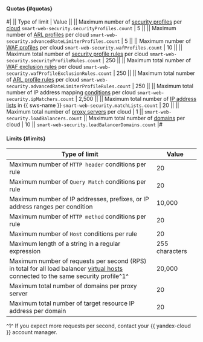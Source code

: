 #### Quotas {#quotas}

#|
|| Type of limit | Value ||
|| Maximum number of [security profiles](../smartwebsecurity/concepts/profiles.md) per [cloud](../resource-manager/concepts/resources-hierarchy.md#cloud)
`smart-web-security.securityProfiles.count` | 5 ||
|| Maximum number of [ARL profiles](../smartwebsecurity/concepts/arl.md) per cloud
`smart-web-security.advancedRateLimiterProfiles.count` | 5 ||
|| Maximum number of [WAF profiles](../smartwebsecurity/concepts/waf.md) per cloud
`smart-web-security.wafProfiles.count` | 10 ||
|| Maximum total number of [security profile rules](../smartwebsecurity/concepts/rules.md) per cloud
`smart-web-security.securityProfileRules.count` | 250 ||
|| Maximum total number of [WAF exclusion rules](../smartwebsecurity/concepts/waf.md#exclusion-rules) per cloud
`smart-web-security.wafProfileExclusionRules.count` | 250 ||
|| Maximum total number of [ARL profile rules](../smartwebsecurity/concepts/rules.md#arl-rules) per cloud
`smart-web-security.advancedRateLimiterProfileRules.count` | 250 ||
|| Maximum total number of IP address mapping [conditions](../smartwebsecurity/concepts/conditions.md) per cloud
`smart-web-security.ipMatchers.count` | 2,500 ||
|| Maximum total number of [IP address lists](../smartwebsecurity/concepts/lists.md) in {{ sws-name }}
`smart-web-security.matchLists.count` | 20 ||
|| Maximum total number of [proxy servers](../smartwebsecurity/concepts/domain-protect.md#proxy) per cloud | 1 ||
`smart-web-security.loadBalancers.count`
|| Maximum total number of [domains](../smartwebsecurity/concepts/domain-protect.md#domain) per cloud | 10 ||
`smart-web-security.loadBalancerDomains.count`
|#

#### Limits {#limits}

**Type of limit** | **Value**
----- | -----
Maximum number of `HTTP header` conditions per rule | 20
Maximum number of `Query Match` conditions per rule | 20
Maximum number of IP addresses, prefixes, or IP address ranges per condition | 10,000
Maximum number of `HTTP method` conditions per rule | 20
Maximum number of `Host` conditions per rule | 20
Maximum length of a string in a regular expression | 255 characters
Maximum number of requests per second (RPS) in total for all load balancer [virtual hosts](../application-load-balancer/concepts/http-router.md#virtual-host)<br/> connected to the same security profile^1^ | 20,000
Maximum total number of domains per proxy server | 20
Maximum total number of target resource IP address per domain | 20

^1^ If you expect more requests per second, contact your {{ yandex-cloud }} account manager.